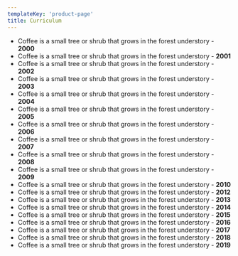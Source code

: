 ```yaml
---
templateKey: 'product-page'
title: Curriculum
---
```

* Coffee is a small tree or shrub that grows in the forest understory - **2000**
* Coffee is a small tree or shrub that grows in the forest understory - **2001**
* Coffee is a small tree or shrub that grows in the forest understory - **2002**
* Coffee is a small tree or shrub that grows in the forest understory - **2003**
* Coffee is a small tree or shrub that grows in the forest understory - **2004**
* Coffee is a small tree or shrub that grows in the forest understory - **2005**
* Coffee is a small tree or shrub that grows in the forest understory - **2006**
* Coffee is a small tree or shrub that grows in the forest understory - **2007**
* Coffee is a small tree or shrub that grows in the forest understory - **2008**
* Coffee is a small tree or shrub that grows in the forest understory - **2009**
* Coffee is a small tree or shrub that grows in the forest understory - **2010**
* Coffee is a small tree or shrub that grows in the forest understory - **2012**
* Coffee is a small tree or shrub that grows in the forest understory - **2013**
* Coffee is a small tree or shrub that grows in the forest understory - **2014**
* Coffee is a small tree or shrub that grows in the forest understory - **2015**
* Coffee is a small tree or shrub that grows in the forest understory - **2016**
* Coffee is a small tree or shrub that grows in the forest understory - **2017**
* Coffee is a small tree or shrub that grows in the forest understory - **2018**
* Coffee is a small tree or shrub that grows in the forest understory - **2019**
